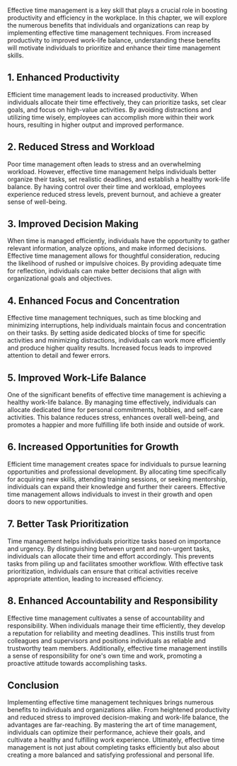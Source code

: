 
Effective time management is a key skill that plays a crucial role in boosting productivity and efficiency in the workplace. In this chapter, we will explore the numerous benefits that individuals and organizations can reap by implementing effective time management techniques. From increased productivity to improved work-life balance, understanding these benefits will motivate individuals to prioritize and enhance their time management skills.

## 1\. Enhanced Productivity

Efficient time management leads to increased productivity. When individuals allocate their time effectively, they can prioritize tasks, set clear goals, and focus on high-value activities. By avoiding distractions and utilizing time wisely, employees can accomplish more within their work hours, resulting in higher output and improved performance.

## 2\. Reduced Stress and Workload

Poor time management often leads to stress and an overwhelming workload. However, effective time management helps individuals better organize their tasks, set realistic deadlines, and establish a healthy work-life balance. By having control over their time and workload, employees experience reduced stress levels, prevent burnout, and achieve a greater sense of well-being.

## 3\. Improved Decision Making

When time is managed efficiently, individuals have the opportunity to gather relevant information, analyze options, and make informed decisions. Effective time management allows for thoughtful consideration, reducing the likelihood of rushed or impulsive choices. By providing adequate time for reflection, individuals can make better decisions that align with organizational goals and objectives.

## 4\. Enhanced Focus and Concentration

Effective time management techniques, such as time blocking and minimizing interruptions, help individuals maintain focus and concentration on their tasks. By setting aside dedicated blocks of time for specific activities and minimizing distractions, individuals can work more efficiently and produce higher quality results. Increased focus leads to improved attention to detail and fewer errors.

## 5\. Improved Work-Life Balance

One of the significant benefits of effective time management is achieving a healthy work-life balance. By managing time effectively, individuals can allocate dedicated time for personal commitments, hobbies, and self-care activities. This balance reduces stress, enhances overall well-being, and promotes a happier and more fulfilling life both inside and outside of work.

## 6\. Increased Opportunities for Growth

Efficient time management creates space for individuals to pursue learning opportunities and professional development. By allocating time specifically for acquiring new skills, attending training sessions, or seeking mentorship, individuals can expand their knowledge and further their careers. Effective time management allows individuals to invest in their growth and open doors to new opportunities.

## 7\. Better Task Prioritization

Time management helps individuals prioritize tasks based on importance and urgency. By distinguishing between urgent and non-urgent tasks, individuals can allocate their time and effort accordingly. This prevents tasks from piling up and facilitates smoother workflow. With effective task prioritization, individuals can ensure that critical activities receive appropriate attention, leading to increased efficiency.

## 8\. Enhanced Accountability and Responsibility

Effective time management cultivates a sense of accountability and responsibility. When individuals manage their time efficiently, they develop a reputation for reliability and meeting deadlines. This instills trust from colleagues and supervisors and positions individuals as reliable and trustworthy team members. Additionally, effective time management instills a sense of responsibility for one's own time and work, promoting a proactive attitude towards accomplishing tasks.

## Conclusion

Implementing effective time management techniques brings numerous benefits to individuals and organizations alike. From heightened productivity and reduced stress to improved decision-making and work-life balance, the advantages are far-reaching. By mastering the art of time management, individuals can optimize their performance, achieve their goals, and cultivate a healthy and fulfilling work experience. Ultimately, effective time management is not just about completing tasks efficiently but also about creating a more balanced and satisfying professional and personal life.
